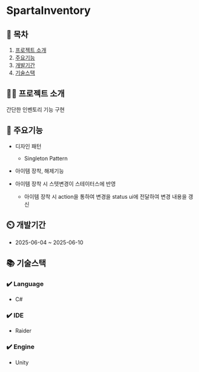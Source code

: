 # SpartaInventory

## 📖 목차
1. [프로젝트 소개](#프로젝트-소개)
2. [주요기능](#주요기능)
3. [개발기간](#개발기간)
4. [기술스택](#기술스택)

## 👨‍🏫 프로젝트 소개
간단한 인벤토리 기능 구현

## 💜 주요기능

- 디자인 패턴
  - Singleton Pattern

- 아이템 장착, 해제기능
- 아이템 장착 시 스텟변경이 스테이터스에 반영
  - 아이템 장착 시 action을 통하여 변경을 status ui에 전달하여 변경 내용을 갱신



## ⏲️ 개발기간
- 2025-06-04 ~ 2025-06-10

## 📚️ 기술스택

### ✔️ Language
- C#

### ✔️ IDE
- Raider
  
### ✔️ Engine
- Unity

